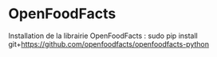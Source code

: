 # OpenFoodFacts

Installation de la librairie OpenFoodFacts :
sudo pip install git+https://github.com/openfoodfacts/openfoodfacts-python
